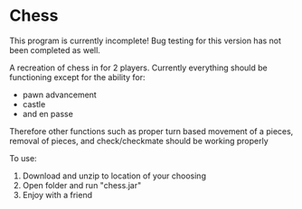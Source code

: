 # Chess
This program is currently incomplete! Bug testing for this version has not been completed as well.

A recreation of chess in for 2 players.
Currently everything should be functioning except for the ability for: 
- pawn advancement
- castle
- and en passe 

Therefore other functions such as proper turn based movement of a pieces, removal of pieces, and check/checkmate should be working properly


To use:

1. Download and unzip to location of your choosing
2. Open folder and run "chess.jar"
3. Enjoy with a friend
